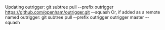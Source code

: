 Updating outrigger:
git subtree pull --prefix outrigger https://github.com/openham/outrigger.git --squash
Or, if added as a remote named outrigger:
git subtree pull --prefix outrigger outrigger master --squash

